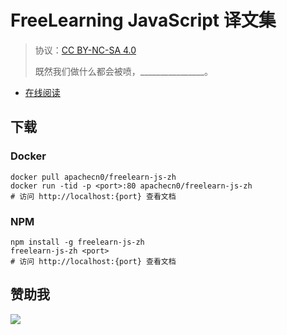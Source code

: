 # FreeLearning JavaScript 译文集

> 协议：[CC BY-NC-SA 4.0](http://creativecommons.org/licenses/by-nc-sa/4.0/)
> 
> 既然我们做什么都会被喷，________________。

* [在线阅读](https://fljs.flygon.net)

## 下载

### Docker

```
docker pull apachecn0/freelearn-js-zh
docker run -tid -p <port>:80 apachecn0/freelearn-js-zh
# 访问 http://localhost:{port} 查看文档
```

### NPM

```
npm install -g freelearn-js-zh
freelearn-js-zh <port>
# 访问 http://localhost:{port} 查看文档
```

## 赞助我

![](https://img-blog.csdnimg.cn/20200112005920729.png)
